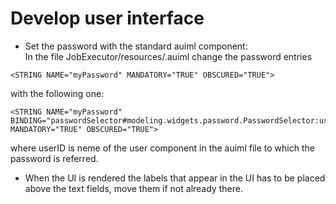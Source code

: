 # Develop user interface
- Set the password with the standard auiml component:  
   In the file <name>JobExecutor/resources/<name>.auiml change the password entries
```  
<STRING NAME="myPassword" MANDATORY="TRUE" OBSCURED="TRUE">
```  
   with the following one:
```  
<STRING NAME="myPassword" BINDING="passwordSelector#modeling.widgets.password.PasswordSelector:userID" MANDATORY="TRUE" OBSCURED="TRUE">
```  
   where userID is neme of the user component in the auiml file to which the password is referred.
- When the UI is rendered the labels that appear in the UI has to be placed above the text fields, move them if not already there.